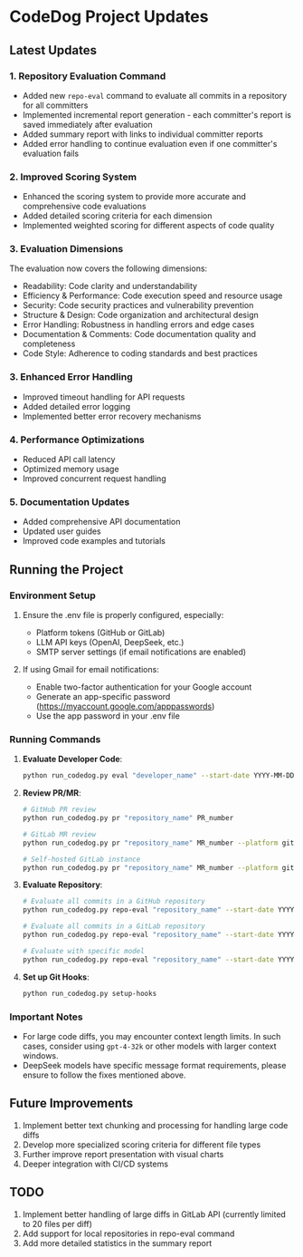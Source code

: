 # CodeDog Project Updates

## Latest Updates

### 1. Repository Evaluation Command
- Added new `repo-eval` command to evaluate all commits in a repository for all committers
- Implemented incremental report generation - each committer's report is saved immediately after evaluation
- Added summary report with links to individual committer reports
- Added error handling to continue evaluation even if one committer's evaluation fails

### 2. Improved Scoring System
- Enhanced the scoring system to provide more accurate and comprehensive code evaluations
- Added detailed scoring criteria for each dimension
- Implemented weighted scoring for different aspects of code quality

### 3. Evaluation Dimensions
The evaluation now covers the following dimensions:
- Readability: Code clarity and understandability
- Efficiency & Performance: Code execution speed and resource usage
- Security: Code security practices and vulnerability prevention
- Structure & Design: Code organization and architectural design
- Error Handling: Robustness in handling errors and edge cases
- Documentation & Comments: Code documentation quality and completeness
- Code Style: Adherence to coding standards and best practices

### 3. Enhanced Error Handling
- Improved timeout handling for API requests
- Added detailed error logging
- Implemented better error recovery mechanisms

### 4. Performance Optimizations
- Reduced API call latency
- Optimized memory usage
- Improved concurrent request handling

### 5. Documentation Updates
- Added comprehensive API documentation
- Updated user guides
- Improved code examples and tutorials

## Running the Project

### Environment Setup

1. Ensure the .env file is properly configured, especially:
   - Platform tokens (GitHub or GitLab)
   - LLM API keys (OpenAI, DeepSeek, etc.)
   - SMTP server settings (if email notifications are enabled)

2. If using Gmail for email notifications:
   - Enable two-factor authentication for your Google account
   - Generate an app-specific password (https://myaccount.google.com/apppasswords)
   - Use the app password in your .env file

### Running Commands

1. **Evaluate Developer Code**:
   ```bash
   python run_codedog.py eval "developer_name" --start-date YYYY-MM-DD --end-date YYYY-MM-DD
   ```

2. **Review PR/MR**:
   ```bash
   # GitHub PR review
   python run_codedog.py pr "repository_name" PR_number

   # GitLab MR review
   python run_codedog.py pr "repository_name" MR_number --platform gitlab

   # Self-hosted GitLab instance
   python run_codedog.py pr "repository_name" MR_number --platform gitlab --gitlab-url "https://your.gitlab.instance.com"
   ```

3. **Evaluate Repository**:
   ```bash
   # Evaluate all commits in a GitHub repository
   python run_codedog.py repo-eval "repository_name" --start-date YYYY-MM-DD --end-date YYYY-MM-DD --platform github

   # Evaluate all commits in a GitLab repository
   python run_codedog.py repo-eval "repository_name" --start-date YYYY-MM-DD --end-date YYYY-MM-DD --platform gitlab

   # Evaluate with specific model
   python run_codedog.py repo-eval "repository_name" --start-date YYYY-MM-DD --end-date YYYY-MM-DD --platform gitlab --model deepseek
   ```

4. **Set up Git Hooks**:
   ```bash
   python run_codedog.py setup-hooks
   ```

### Important Notes

- For large code diffs, you may encounter context length limits. In such cases, consider using `gpt-4-32k` or other models with larger context windows.
- DeepSeek models have specific message format requirements, please ensure to follow the fixes mentioned above.

## Future Improvements

1. Implement better text chunking and processing for handling large code diffs
2. Develop more specialized scoring criteria for different file types
3. Further improve report presentation with visual charts
4. Deeper integration with CI/CD systems

## TODO
1. Implement better handling of large diffs in GitLab API (currently limited to 20 files per diff)
2. Add support for local repositories in repo-eval command
3. Add more detailed statistics in the summary report
